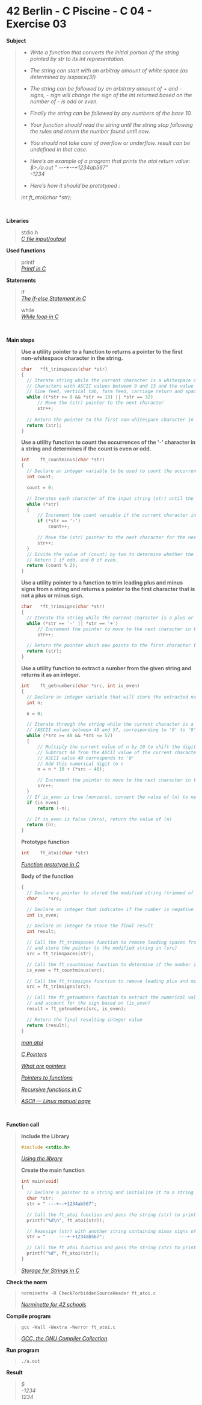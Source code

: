# 42 Berlin - C Piscine - C 04 - Exercise 03

**Subject**
> * _Write a function that converts the initial portion of the string pointed by str to its int representation._   
> * _The string can start with an arbitray amount of white space (as determined by isspace(3))_   
> * _The string can be followed by an arbitrary amount of + and - signs, - sign will change the sign of the int returned based on the number of - is odd or even._   
> * _Finally the string can be followed by any numbers of the base 10._   
> * _Your function should read the string until the string stop following the rules and return the number found until now._   
> * _You should not take care of overflow or underflow. result can be undefined in that case._   
> * _Here’s an example of a program that prints the atoi return value:_   
>_$>./a.out " ---+--+1234ab567"_   
>_-1234_   
>
> * _Here’s how it should be prototyped :_   
>
>_int ft_atoi(char *str);_    
>

<br>

**Libraries**        
>
>stdio.h    
>_[C file input/output](https://en.wikipedia.org/wiki/C_file_input/output)_

**Used functions**   
>
>printf   
>_[Printf in C](https://www.geeksforgeeks.org/printf-in-c/)_    

**Statements**
>
>if    
>_[The if-else Statement in C](https://www.geeksforgeeks.org/c-if-else-statement/?ref=lbp)_    
>
>while    
>_[While loop in C](https://www.geeksforgeeks.org/c-while-loop/?ref=lbp)_

<br>

**Main steps**
>
>**Use a utility pointer to a function to returns a pointer to the first non-whitespace character in the string.**
>```c
>char	*ft_trimspaces(char *str)
>{
>	// Iterate string while the current character is a whitespace character
>	// Characters with ASCII values between 9 and 13 and the value 32 correspond to horizontal tab,
>	// line feed, vertical tab, form feed, carriage return and space, respectively
>	while ((*str >= 9 && *str <= 13) || *str == 32)
>		// Move the (str) pointer to the next character
>		str++;
>	
>	// Return the pointer to the first non-whitespace character in the string
>	return (str);
>}
>```
>
>**Use a utility function to count the occurrences of the '-' character in a string and determines if the count is even or odd.**
>```c
>int	ft_countminus(char *str)
>{
>	// Declare an integer variable to be used to count the occurrences of '-' characters, then initialize it to 0
>	int	count;
>
>	count = 0;
>
>	// Iterates each character of the input string (str) until the null terminator is encountered
>	while (*str)
>	{
>		// Increment the count variable if the current character in (str) is '-'.
>		if (*str == '-')
>			count++;
>
>		// Move the (str) pointer to the next character for the next iteration.
>		str++;
>	}
>	// Divide the value of (count) by two to determine whether the count of '-' characters is odd or even. 
>	// Return 1 if odd, and 0 if even.
>	return (count % 2);
>}
>```  
>
>**Use a utility pointer to a function to trim leading plus and minus signs from a string and returns a pointer to the first character that is not a plus or minus sign.**
>```c
>char	*ft_trimsigns(char *str)
>{
>	// Iterate the string while the current character is a plus or minus sign
>	while (*str == '-' || *str == '+')
>		// Increment the pointer to move to the next character in the string
>		str++;
>
>	// Return the pointer which now points to the first character that is not a plus or minus sign
>	return (str);
>}
>```  
>
>**Use a utility function to extract a number from the given string and returns it as an integer.**
>```c
>int	ft_getnumbers(char *src, int is_even)
>{
>	// Declare an integer variable that will store the extracted number, then initialize it to 0.
>	int	n;
>
>	n = 0;
>
>	// Iterate through the string while the current character is a numerical digit
>	// (ASCII values between 48 and 57, corresponding to '0' to '9')
>	while (*src >= 48 && *src <= 57)
>	{
>		// Multiply the current value of n by 10 to shift the digits left.
>		// Subtract 48 from the ASCII value of the current character (*src) to convert it from ASCII to the numerical digit 
>		// ASCII value 48 corresponds to '0'
>		// Add this numerical digit to n
>		n = n * 10 + (*src - 48);
>
>		// Increment the pointer to move to the next character in the string
>		src++;
>	}
>	// If is_even is true (nonzero), convert the value of (n) to negative and return it
>	if (is_even)
>		return (-n);
>
>	// If is_even is false (zero), return the value of (n)
>	return (n);
>}
>```  
>
>**Prototype function**
>```c
>int	ft_atoi(char *str)
>```  
>_[Function prototype in C](https://www.geeksforgeeks.org/function-prototype-in-c/)_  
>
>**Body of the function**
>```c
>{
>	// Declare a pointer to stored the modified string (trimmed of spaces and signs)
>	char	*src;
>
>	// Declare an integer that indicates if the number is negative (1 for odd, indicating negative)
>	int	is_even;
>
>	// Declare an integer to store the final result
>	int	result;
>
>	// Call the ft_trimspaces function to remove leading spaces from the string 
>	// and store the pointer to the modified string in (src)
>	src = ft_trimspaces(str);
>
>	// Call the ft_countminus function to determine if the number is negative
>	is_even = ft_countminus(src);
>
>	// Call the ft_trimsigns function to remove leading plus and minus signs from the string
>	src = ft_trimsigns(src);
>
>	// Call the ft_getnumbers function to extract the numerical value from the modified string
>	// and account for the sign based on (is_even)
>	result = ft_getnumbers(src, is_even);
>
>	// Return the final resulting integer value
>	return (result);
>}   
>```
>_[man atoi](https://man7.org/linux/man-pages/man3/atoi.3.html)_    
>
>_[C Pointers](https://www.geeksforgeeks.org/c-pointers/)_    
>
>_[What are pointers](https://youtu.be/2ybLD6_2gKM?si=yLpSffSRbA60G3Se)_    
>
>_[Pointers to functions](https://www.ibm.com/docs/en/zos/3.1.0?topic=functions-pointers)_    
>
>_[Recursive functions in C](https://www.geeksforgeeks.org/c-recursion/)_   
>
>_[ASCII — Linux manual page](https://man7.org/linux/man-pages/man7/ascii.7.html)_
>

<br>

**Function call**
>**Include the Library**
>```c
>#include <stdio.h>
>```
>_[Using the library](https://www.gnu.org/software/libc/manual/html_mono/libc.html#Using-the-Library)_
>
>**Create the main function**
>```c
>int main(void)
>{
>	// Declare a pointer to a string and initialize it to a string containing minus signs of odd quantity
>	char *str;
>	str = " ---+--+1234ab567";
>
>	// Call the ft_atoi function and pass the string (str) to print the resulting integer
>	printf("%d\n", ft_atoi(str));
>
>	// Reassign (str) with another string containing minus signs of even quantity
>	str = "     ---+-+1234ab567";
>
>	// Call the ft_atoi function and pass the string (str) to print the resulting integer
>	printf("%d", ft_atoi(str));
>}
>```    
>_[Storage for Strings in C](https://www.geeksforgeeks.org/storage-for-strings-in-c/)_   
>

**Check the norm**
>```
>norminette -R CheckForbiddenSourceHeader ft_atoi.c
>```
>_[Norminette for 42 schools](https://github.com/42School/norminette)_

**Compile program**
>```
>gcc -Wall -Wextra -Werror ft_atoi.c
>```
>_[GCC, the GNU Compiler Collection](https://gcc.gnu.org)_

**Run program**
>```
>./a.out
>```

**Result**
>_$_    
>_-1234_   
>_1234_    
